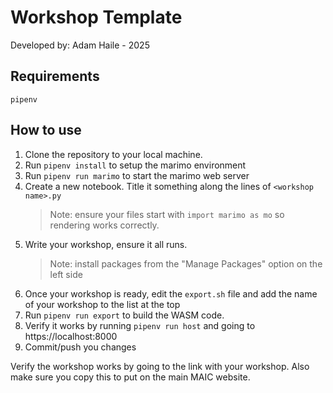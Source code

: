 # Workshop Template
Developed by: Adam Haile - 2025

## Requirements
`pipenv`

## How to use
1. Clone the repository to your local machine.
2. Run `pipenv install` to setup the marimo environment
3. Run `pipenv run marimo` to start the marimo web server
4. Create a new notebook. Title it something along the lines of `<workshop name>.py`
    > Note: ensure your files start with `import marimo as mo` so rendering works correctly.
5. Write your workshop, ensure it all runs.
    > Note: install packages from the "Manage Packages" option on the left side
6. Once your workshop is ready, edit the `export.sh` file and add the name of your workshop to the list at the top
7. Run `pipenv run export` to build the WASM code.
8. Verify it works by running `pipenv run host` and going to https://localhost:8000
9. Commit/push you changes

Verify the workshop works by going to the link with your workshop. Also make sure you copy this to put on the main MAIC website.
